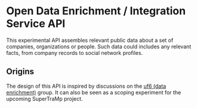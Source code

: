 # Open Data Enrichment / Integration Service API

This experimental API assembles relevant public data about a set of
companies, organizations or people. Such data could includes any
relevant facts, from company records to social network profiles.


## Origins

The design of this API is inspired by discussions on the
[uf6 (data enrichment)](http://github.com/uf6) group. It can also be
seen as a scoping experiment for the upcoming SuperTraMp project.




